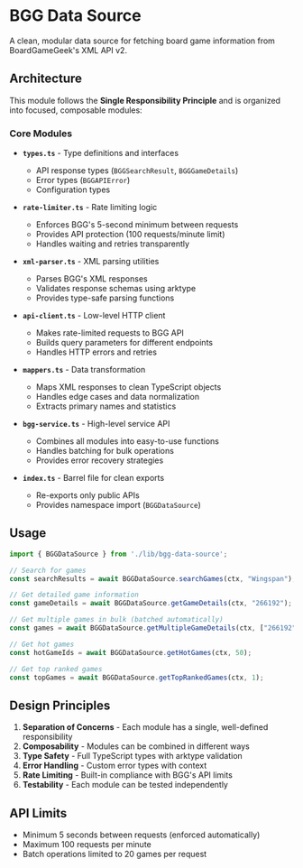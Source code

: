 # BGG Data Source

A clean, modular data source for fetching board game information from BoardGameGeek's XML API v2.

## Architecture

This module follows the **Single Responsibility Principle** and is organized into focused, composable modules:

### Core Modules

- **`types.ts`** - Type definitions and interfaces
  - API response types (`BGGSearchResult`, `BGGGameDetails`)
  - Error types (`BGGAPIError`)
  - Configuration types

- **`rate-limiter.ts`** - Rate limiting logic
  - Enforces BGG's 5-second minimum between requests
  - Provides API protection (100 requests/minute limit)
  - Handles waiting and retries transparently

- **`xml-parser.ts`** - XML parsing utilities
  - Parses BGG's XML responses
  - Validates response schemas using arktype
  - Provides type-safe parsing functions

- **`api-client.ts`** - Low-level HTTP client
  - Makes rate-limited requests to BGG API
  - Builds query parameters for different endpoints
  - Handles HTTP errors and retries

- **`mappers.ts`** - Data transformation
  - Maps XML responses to clean TypeScript objects
  - Handles edge cases and data normalization
  - Extracts primary names and statistics

- **`bgg-service.ts`** - High-level service API
  - Combines all modules into easy-to-use functions
  - Handles batching for bulk operations
  - Provides error recovery strategies

- **`index.ts`** - Barrel file for clean exports
  - Re-exports only public APIs
  - Provides namespace import (`BGGDataSource`)

## Usage

```typescript
import { BGGDataSource } from './lib/bgg-data-source';

// Search for games
const searchResults = await BGGDataSource.searchGames(ctx, "Wingspan");

// Get detailed game information
const gameDetails = await BGGDataSource.getGameDetails(ctx, "266192");

// Get multiple games in bulk (batched automatically)
const games = await BGGDataSource.getMultipleGameDetails(ctx, ["266192", "174430"]);

// Get hot games
const hotGameIds = await BGGDataSource.getHotGames(ctx, 50);

// Get top ranked games
const topGames = await BGGDataSource.getTopRankedGames(ctx, 1);
```

## Design Principles

1. **Separation of Concerns** - Each module has a single, well-defined responsibility
2. **Composability** - Modules can be combined in different ways
3. **Type Safety** - Full TypeScript types with arktype validation
4. **Error Handling** - Custom error types with context
5. **Rate Limiting** - Built-in compliance with BGG's API limits
6. **Testability** - Each module can be tested independently

## API Limits

- Minimum 5 seconds between requests (enforced automatically)
- Maximum 100 requests per minute
- Batch operations limited to 20 games per request